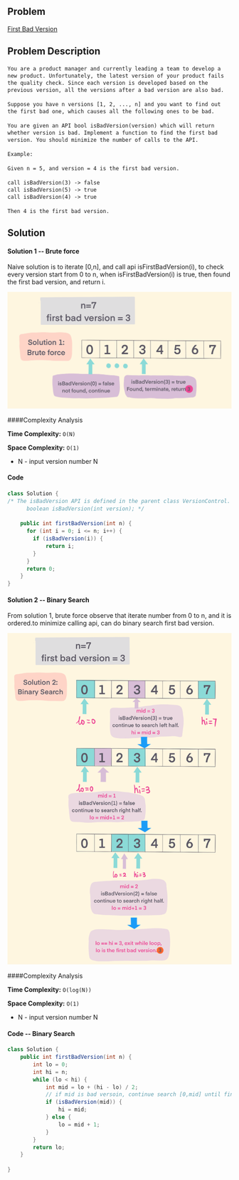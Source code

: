 ## Problem
[First Bad Version](https://leetcode.com/explore/challenge/card/may-leetcoding-challenge/534/week-1-may-1st-may-7th/3316/)

## Problem Description
```
You are a product manager and currently leading a team to develop a new product. Unfortunately, the latest version of your product fails the quality check. Since each version is developed based on the previous version, all the versions after a bad version are also bad.

Suppose you have n versions [1, 2, ..., n] and you want to find out the first bad one, which causes all the following ones to be bad.

You are given an API bool isBadVersion(version) which will return whether version is bad. Implement a function to find the first bad version. You should minimize the number of calls to the API.

Example:

Given n = 5, and version = 4 is the first bad version.

call isBadVersion(3) -> false
call isBadVersion(5) -> true
call isBadVersion(4) -> true

Then 4 is the first bad version. 
```

## Solution

#### Solution 1 -- Brute force
Naive solution is to iterate [0,n], and call api isFirstBadVersion(i), to check every version start from 0 to n, when isFirstBadVersion(i) is true, then found the first bad version, and return i. 

![First Bad Version Brute Force](../../assets/leetcode/first-bad-version-naive.png)

####Complexity Analysis

**Time Complexity:** `O(N)`

**Space Complexity:** `O(1)`

- N - input version number N 

#### Code

```java
class Solution {
/* The isBadVersion API is defined in the parent class VersionControl.
      boolean isBadVersion(int version); */

    public int firstBadVersion(int n) {
      for (int i = 0; i <= n; i++) {
        if (isBadVersion(i)) {
            return i;
        }
      }
      return 0;
    }
}
```

#### Solution 2 -- Binary Search
From solution 1, brute force observe that iterate number from 0 to n, and it is ordered.to minimize calling api, can do binary search first bad version. 

![First Bad Version Binary Search](../../assets/leetcode/first-bad-version-bs.png)

####Complexity Analysis

**Time Complexity:** `O(log(N))`

**Space Complexity:** `O(1)`

- N - input version number N

#### Code -- Binary Search
```java
class Solution {
    public int firstBadVersion(int n) {
        int lo = 0;
        int hi = n;
        while (lo < hi) {
            int mid = lo + (hi - lo) / 2;
            // if mid is bad versoin, continue search [0,mid] until find first bad version
            if (isBadVersion(mid)) {
                hi = mid;
            } else {
                lo = mid + 1;    
            }
        }
        return lo;
    }

}
```


